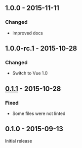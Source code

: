 ## 1.0.0 - 2015-11-11

### Changed
- Improved docs

## 1.0.0-rc.1 - 2015-10-28

### Changed
- Switch to Vue 1.0

## [0.1.1] - 2015-10-28

### Fixed
- Some files were not linted

## 0.1.0 - 2015-09-13

Initial release

[0.1.1]: https://github.com/simplesmiler/vue-clickaway/compare/0.1.0...0.1.1
